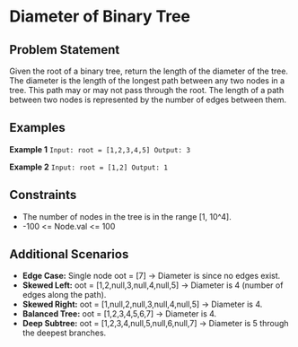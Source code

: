 ﻿# Diameter of Binary Tree

## Problem Statement
Given the root of a binary tree, return the length of the diameter of the tree. The diameter is the length of the longest path between any two nodes in a tree. This path may or may not pass through the root. The length of a path between two nodes is represented by the number of edges between them.

## Examples

**Example 1**
`
Input: root = [1,2,3,4,5]
Output: 3
`

**Example 2**
`
Input: root = [1,2]
Output: 1
`

## Constraints
- The number of nodes in the tree is in the range [1, 10^4].
- -100 <= Node.val <= 100

## Additional Scenarios
- **Edge Case:** Single node oot = [7] → Diameter is   since no edges exist.
- **Skewed Left:** oot = [1,2,null,3,null,4,null,5] → Diameter is 4 (number of edges along the path).
- **Skewed Right:** oot = [1,null,2,null,3,null,4,null,5] → Diameter is 4.
- **Balanced Tree:** oot = [1,2,3,4,5,6,7] → Diameter is 4.
- **Deep Subtree:** oot = [1,2,3,4,null,5,null,6,null,7] → Diameter is 5 through the deepest branches.
